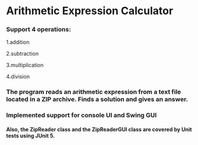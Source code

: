 # Arithmetic Expression Calculator

### Support 4 operations:
1.addition

2.subtraction

3.multiplication

4.division

### The program reads an arithmetic expression from a text file located in a ZIP archive. Finds a solution and gives an answer.

### Implemented support for console UI and Swing GUI

#### Also, the ZipReader class and the ZipReaderGUI class are covered by Unit tests using JUnit 5.
